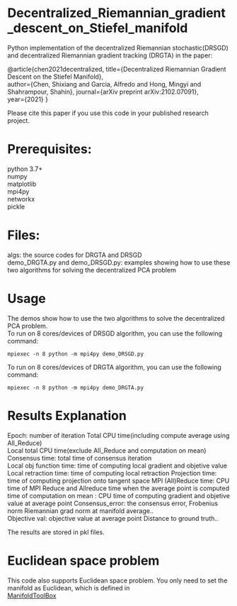 # Decentralized_Riemannian_gradient_descent_on_Stiefel_manifold
Python implementation of the decentralized Riemannian stochastic(DRSGD) and decentralized Riemannian gradient tracking (DRGTA) in the paper:
  
@article{chen2021decentralized, 
  title={Decentralized Riemannian Gradient Descent on the Stiefel Manifold},  
  author={Chen, Shixiang and Garcia, Alfredo and Hong, Mingyi and Shahrampour, Shahin}, 
  journal={arXiv preprint arXiv:2102.07091},  
  year={2021} 
}
  
Please cite this paper if you use this code in your published research project. 



# Prerequisites:
python 3.7+   
numpy   
matplotlib  
mpi4py    
networkx  
pickle  

# Files:  
algs: the source codes for DRGTA and DRSGD  
demo_DRGTA.py and demo_DRSGD.py:  examples showing how to use these two algorithms for solving the decentralized PCA problem

# Usage
The demos show how to use the two algorithms to solve the decentralized PCA problem.	
To run on 8 cores/devices of DRSGD algorithm, you can use the following command:  

	mpiexec -n 8 python -m mpi4py demo_DRSGD.py
  
To run on 8 cores/devices of DRGTA algorithm, you can use the following command:  

	mpiexec -n 8 python -m mpi4py demo_DRGTA.py 



# Results Explanation 
Epoch:  number of iteration 
Total CPU time(including compute average using All_Reduce)  
Local total CPU time(exclude All_Reduce and computation on mean) 
Consensus time: total  time of consensus iteration  
Local obj function time: time of computing local gradient and objetive value  
Local retraction time: time of computing local retraction 
Projection time:  time of computing projection onto tangent space 
MPI (All)Reduce time: CPU time of MPI Reduce and Allreduce time when the average point is computed  
time of computation on mean : CPU time of computing  gradient and objetive value at average point 
Consensus_error:  the consensus error, Frobenius norm 
Riemannian grad norm at manifold average..  
Objective val: objective value at average point 
Distance to ground truth..  
  
The results are stored in pkl files.  

# Euclidean space problem
This code also supports Euclidean space problem. You only need to set the manifold as Euclidean, which is defined in  
[ManifoldToolBox](./misc/ManifoldToolBox)
